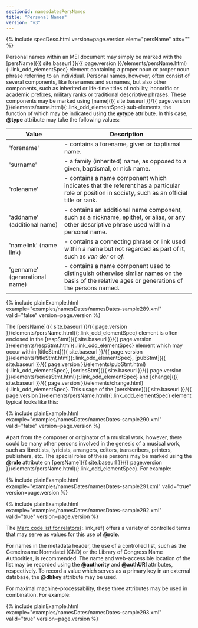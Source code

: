 ```yaml
---
sectionid: namesdatesPersNames
title: "Personal Names"
version: "v3"
---
```






{% include specDesc.html version=page.version elem="persName" atts="" %}




Personal names within an MEI document may simply be marked with the [persName]({{ site.baseurl }}/{{ page.version }}/elements/persName.html){:.link_odd_elementSpec} element containing a proper noun or proper noun phrase referring to an
individual. Personal names, however, often consist of several components, like forenames
and
surnames, but also other components, such as inherited or life-time titles of nobility,
honorific or academic prefixes, military ranks or traditional descriptive phrases.
These
components may be marked using [name]({{ site.baseurl }}/{{ page.version }}/elements/name.html){:.link_odd_elementSpec} sub-elements, the function of
which may be indicated using the **@type** attribute. In this case, **@type**
attribute may take the following values:

<table class="table table-striped">
   <thead>
      <tr>
         <th>Value</th>
         <th>Description</th>
      </tr>
   </thead>
   <tbody>
      <tr>
         <td>'forename'</td>
         <td> - contains a forename, given or baptismal name.</td>
      </tr>
      <tr>
         <td>'surname'</td>
         <td> - a family (inherited) name, as opposed to a given, baptismal, or nick name.</td>
      </tr>
      <tr>
         <td>'rolename'</td>
         <td> - contains a name component which indicates that the referent has a particular role
            or position in society, such as an official title or rank.
         </td>
      </tr>
      <tr>
         <td>'addname' (additional name)</td>
         <td> - contains an additional name component, such as a nickname, epithet, or alias, or
            any other descriptive phrase used within a personal name.
         </td>
      </tr>
      <tr>
         <td>'namelink' (name link)</td>
         <td> - contains a connecting phrase or link used within a name but not regarded as part
            of
            it, such as <em class="mentioned">van der</em> or <em class="mentioned">of</em>.
         </td>
      </tr>
      <tr>
         <td>'genname' (generational name)</td>
         <td> - contains a name component used to distinguish otherwise similar names on the basis
            of the relative ages or generations of the persons named.
         </td>
      </tr>
   </tbody>
</table>
{% include plainExample.html example="examples/namesDates/namesDates-sample289.xml" valid="false" version=page.version %}


The [persName]({{ site.baseurl }}/{{ page.version }}/elements/persName.html){:.link_odd_elementSpec} element is often enclosed in the [respStmt]({{ site.baseurl }}/{{ page.version }}/elements/respStmt.html){:.link_odd_elementSpec} element which may occur within [titleStmt]({{ site.baseurl }}/{{ page.version }}/elements/titleStmt.html){:.link_odd_elementSpec}, [pubStmt]({{ site.baseurl }}/{{ page.version }}/elements/pubStmt.html){:.link_odd_elementSpec}, [seriesStmt]({{ site.baseurl }}/{{ page.version }}/elements/seriesStmt.html){:.link_odd_elementSpec} and [change]({{ site.baseurl }}/{{ page.version }}/elements/change.html){:.link_odd_elementSpec}. This usage of the [persName]({{ site.baseurl }}/{{ page.version }}/elements/persName.html){:.link_odd_elementSpec} element typical looks like
this:

{% include plainExample.html example="examples/namesDates/namesDates-sample290.xml" valid="false" version=page.version %}

Apart from the composer or originator of a musical work, however, there could be many
other
persons involved in the genesis of a musical work, such as librettists, lyricists,
arrangers, editors, transcribers, printers, publishers, etc. The special roles of
these
persons may be marked using the **@role** attribute on [persName]({{ site.baseurl }}/{{ page.version }}/elements/persName.html){:.link_odd_elementSpec}.
For example:

{% include plainExample.html example="examples/namesDates/namesDates-sample291.xml" valid="true" version=page.version %}

{% include plainExample.html example="examples/namesDates/namesDates-sample292.xml" valid="true" version=page.version %}

The [Marc code list for
relators](http://www.loc.gov/marc/relators/relaterm.html){:.link_ref} offers a variety of controlled terms that may serve as values for this use
of **@role**.

For names in the metadata header, the use of a controlled list, such as the Gemeinsame
Normdatei (GND) or the Library of Congress Name Authorities, is recommended.
 The name and web-accessible location of
the list may be recorded using the **@authority** and **@authURI** attributes,
respectively. To record a value which serves as a primary key in an external database,
the
**@dbkey** attribute may be used.

For maximal machine-processability, these three attributes may be used in combination.
For
example:

{% include plainExample.html example="examples/namesDates/namesDates-sample293.xml" valid="true" version=page.version %}


